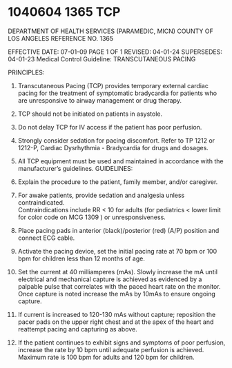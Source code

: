 # 1040604 1365 TCP

DEPARTMENT OF HEALTH SERVICES (PARAMEDIC, MICN) 
COUNTY OF LOS ANGELES REFERENCE NO. 1365 
 
EFFECTIVE DATE: 07-01-09                                                              PAGE 1 OF 1 
REVISED: 04-01-24 
SUPERSEDES: 04-01-23 
Medical Control Guideline:  TRANSCUTANEOUS PACING 
 
PRINCIPLES: 
 
1. Transcutaneous Pacing (TCP) provides temporary external cardiac pacing for the 
treatment of symptomatic bradycardia for patients who are unresponsive to airway 
management or drug therapy. 
 
2. TCP should not be initiated on patients in asystole. 
 
3. Do not delay TCP for IV access if the patient has poor perfusion. 
   
4. Strongly consider sedation for pacing discomfort.  Refer to TP 1212 or 1212-P, Cardiac 
Dysrhythmia - Bradycardia for drugs and dosages. 
 
5. All TCP equipment must be used and maintained in accordance with the manufacturer’s 
guidelines. 
GUIDELINES: 
 
1. Explain the procedure to the patient, family member, and/or caregiver. 
 
 
2. For awake patients, provide sedation and analgesia unless contraindicated.  
Contraindications include RR < 10 for adults (for pediatrics < lower limit for color code on 
MCG 1309 ) or unresponsiveness. 
 
3. Place pacing pads in anterior (black)/posterior (red) (A/P) position and connect ECG 
cable. 
 
4. Activate the pacing device, set the initial pacing rate at 70 bpm or 100 bpm for children 
less than 12 months of age.   
 
5. Set the current at 40 milliamperes (mAs).  Slowly increase the mA until electrical and 
mechanical capture is achieved as evidenced by a palpable pulse that correlates with 
the paced heart rate on the monitor.  Once capture is noted increase the mAs by 10mAs 
to ensure ongoing capture. 
 
6. If current is increased to 120-130 mAs without capture; reposition the pacer pads on the 
upper right chest and at the apex of the heart and reattempt pacing and capturing as 
above. 
 
7. If the patient continues to exhibit signs and symptoms of poor perfusion, increase the 
rate by 10 bpm until adequate perfusion is achieved.  Maximum rate is 100 bpm for 
adults and 120 bpm for children.
